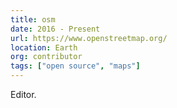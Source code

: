 ```yaml
---
title: osm
date: 2016 - Present
url: https://www.openstreetmap.org/
location: Earth
org: contributor
tags: ["open source", "maps"]
---
```


Editor.